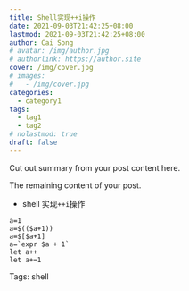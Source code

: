 ```yaml
---
title: Shell实现++i操作
date: 2021-09-03T21:42:25+08:00
lastmod: 2021-09-03T21:42:25+08:00
author: Cai Song
# avatar: /img/author.jpg
# authorlink: https://author.site
cover: /img/cover.jpg
# images:
#   - /img/cover.jpg
categories:
  - category1
tags:
  - tag1
  - tag2
# nolastmod: true
draft: false
---
```


Cut out summary from your post content here.

<!--more-->

The remaining content of your post.
* shell 实现`++i`操作
```shell
a=1  
a=$(($a+1))  
a=$[$a+1]  
a=`expr $a + 1`  
let a++  
let a+=1
``` 

Tags:
  shell